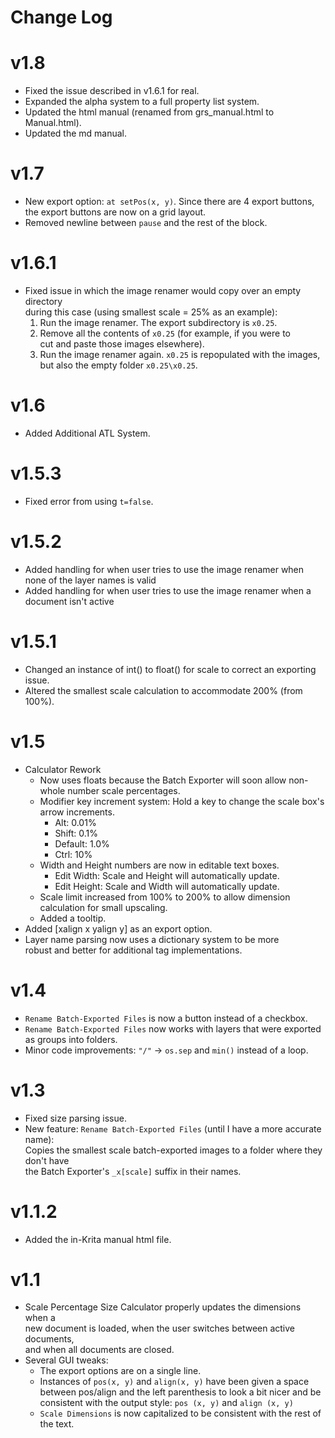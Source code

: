 # Change Log

# v1.8
 - Fixed the issue described in v1.6.1 for real.
 - Expanded the alpha system to a full property list system.
 - Updated the html manual (renamed from grs_manual.html to Manual.html).
 - Updated the md manual.

# v1.7
 - New export option: `at setPos(x, y)`. Since there are 4 export buttons,
the export buttons are now on a grid layout.
 - Removed newline between `pause` and the rest of the block.

# v1.6.1
 - Fixed issue in which the image renamer would copy over an empty directory \
during this case (using smallest scale = 25% as an example):
     1. Run the image renamer. The export subdirectory is `x0.25`.
     2. Remove all the contents of `x0.25` (for example, if you were to \
cut and paste those images elsewhere).
     3. Run the image renamer again. `x0.25` is repopulated with the images, \
but also the empty folder `x0.25\x0.25`.

# v1.6
 - Added Additional ATL System.

# v1.5.3
 - Fixed error from using `t=false`.

# v1.5.2
 - Added handling for when user tries to use the image renamer when none of the layer names is valid
 - Added handling for when user tries to use the image renamer when a document isn't active

# v1.5.1
 - Changed an instance of int() to float() for scale to correct an exporting issue.
 - Altered the smallest scale calculation to accommodate 200% (from 100%).

# v1.5
 - Calculator Rework
     - Now uses floats because the Batch Exporter will soon allow non-whole number scale percentages.
     - Modifier key increment system: Hold a key to change the scale box's arrow increments.
         - Alt: 0.01%
         - Shift: 0.1%
         - Default: 1.0%
         - Ctrl: 10%
     - Width and Height numbers are now in editable text boxes.
         - Edit Width: Scale and Height will automatically update.
         - Edit Height: Scale and Width will automatically update.
     - Scale limit increased from 100% to 200% to allow dimension calculation for small upscaling.
     - Added a tooltip.
 - Added [xalign x yalign y] as an export option.
 - Layer name parsing now uses a dictionary system to be more \
robust and better for additional tag implementations.
# v1.4
 - `Rename Batch-Exported Files` is now a button instead of a checkbox.
 - `Rename Batch-Exported Files` now works with layers that were exported as groups into folders.
 - Minor code improvements: `"/"` -> `os.sep` and `min()` instead of a loop.

# v1.3
 - Fixed size parsing issue.
 - New feature: `Rename Batch-Exported Files` (until I have a more accurate name): \
 Copies the smallest scale batch-exported images to a folder where they don't have \
 the Batch Exporter's `_x[scale]` suffix in their names.

# v1.1.2
 - Added the in-Krita manual html file.

# v1.1
 - Scale Percentage Size Calculator properly updates the dimensions when a \
new document is loaded, when the user switches between active documents, \
and when all documents are closed.
 - Several GUI tweaks:
     - The export options are on a single line.
     - Instances of `pos(x, y)` and `align(x, y)` have been given a space between pos/align and the left parenthesis to look a bit nicer and be consistent with the output style: `pos (x, y)` and `align (x, y)`
     - `Scale Dimensions` is now capitalized to be consistent with the rest of the text.
